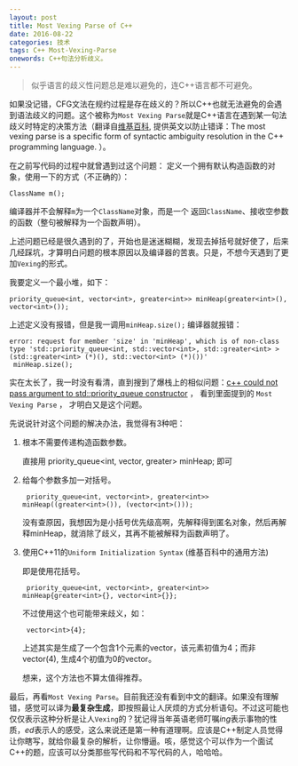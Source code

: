 ```yaml
---
layout: post
title: Most Vexing Parse of C++
date: 2016-08-22
categories: 技术 
tags: C++ Most-Vexing-Parse
onewords: C++句法分析歧义。
---
```

> 似乎语言的歧义性问题总是难以避免的，连C++语言都不可避免。

如果没记错，CFG文法在规约过程是存在歧义的？所以C++也就无法避免的会遇到语法歧义的问题。这个被称为`Most Vexing Parse`就是C++语言在遇到某一句法歧义时特定的决策方法（翻译自[维基百科](https://en.wikipedia.org/wiki/Most_vexing_parse), 提供英文以防止错译：The most vexing parse is a specific form of syntactic ambiguity resolution in the C++ programming language. ）。

在之前写代码的过程中就曾遇到过这个问题： 定义一个拥有默认构造函数的对象，使用一下的方式（不正确的）： 

    ClassName m();

编译器并不会解释`m`为一个`ClassName`对象，而是一个 返回`ClassName`、接收空参数的函数（整句被解释为一个函数声明）。

上述问题已经是很久遇到的了，开始也是迷迷糊糊，发现去掉括号就好使了，后来几经踩坑，才算明白问题的根本原因以及编译器的苦衷。只是，不想今天遇到了更加`Vexing`的形式。

我要定义一个最小堆，如下：

    priority_queue<int, vector<int>, greater<int>> minHeap(greater<int>(), vector<int>());

上述定义没有报错，但是我一调用`minHeap.size();` 编译器就报错：

    error: request for member 'size' in 'minHeap', which is of non-class type 'std::priority_queue<int, std::vector<int>, std::greater<int> >(std::greater<int> (*)(), std::vector<int> (*)())'
     minHeap.size();

实在太长了，我一时没有看清，直到搜到了爆栈上的相似问题：[c++ could not pass argument to std::priority_queue constructor](http://stackoverflow.com/questions/17915084/c-could-not-pass-argument-to-stdpriority-queue-constructor) ， 看到里面提到的 `Most Vexing Parse` ， 才明白又是这个问题。

先说说针对这个问题的解决办法，我觉得有3种吧：

1. 根本不需要传递构造函数参数。
    
    直接用 priority_queue<int, vector<int>, greater<int>> minHeap; 即可

2. 给每个参数多加一对括号。
    
        priority_queue<int, vector<int>, greater<int>> minHeap((greater<int>()), (vector<int>()));
    
    没有查原因，我想因为是小括号优先级高啊，先解释得到匿名对象，然后再解释minHeap，就消除了歧义，其再不能被解释为函数声明了。

3. 使用C++11的`Uniform Initialization Syntax` (维基百科中的通用方法)
    
    即是使用花括号。
    
        priority_queue<int, vector<int>, greater<int>> minHeap{greater<int>{}, vector<int>{}};
    
    不过使用这个也可能带来歧义，如：
    
        vector<int>{4};
    
    上述其实是生成了一个包含1个元素的vector，该元素初值为4；而非vector<int>(4), 生成4个初值为0的vector。
    
    想来，这个方法也不算太值得推荐。

最后，再看`Most Vexing Parse`。目前我还没有看到中文的翻译。如果没有理解错，感觉可以译为**最复杂生成**，即按照最让人厌烦的方式分析语句。不过这可能也仅仅表示这种分析是让人`Vexing`的？犹记得当年英语老师叮嘱*ing*表示事物的性质，*ed*表示人的感受，这么来说还是第一种有道理啊。应该是C++制定人员觉得让你瞎写，就给你最复杂的解析，让你懵逼。咳，感觉这个可以作为一个面试C++的题，应该可以分类那些写代码和不写代码的人，哈哈哈。

